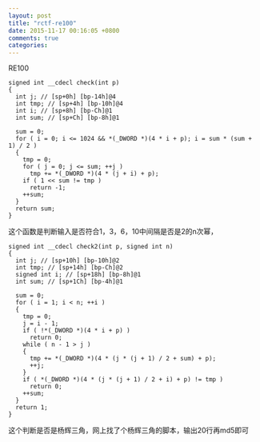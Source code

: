```yaml
---
layout: post
title: "rctf-re100"
date: 2015-11-17 00:16:05 +0800
comments: true
categories: 
---
```


RE100

    signed int __cdecl check(int p)
    {
      int j; // [sp+0h] [bp-14h]@4
      int tmp; // [sp+4h] [bp-10h]@4
      int i; // [sp+8h] [bp-Ch]@1
      int sum; // [sp+Ch] [bp-8h]@1
    
      sum = 0;
      for ( i = 0; i <= 1024 && *(_DWORD *)(4 * i + p); i = sum * (sum + 1) / 2 )
      {
        tmp = 0;
        for ( j = 0; j <= sum; ++j )
          tmp += *(_DWORD *)(4 * (j + i) + p);
        if ( 1 << sum != tmp )
          return -1;
        ++sum;
      }
      return sum;
    }
这个函数是判断输入是否符合1，3，6，10中间隔是否是2的n次幂，

    signed int __cdecl check2(int p, signed int n)
    {
      int j; // [sp+10h] [bp-10h]@2
      int tmp; // [sp+14h] [bp-Ch]@2
      signed int i; // [sp+18h] [bp-8h]@1
      int sum; // [sp+1Ch] [bp-4h]@1
    
      sum = 0;
      for ( i = 1; i < n; ++i )
      {
        tmp = 0;
        j = i - 1;
        if ( !*(_DWORD *)(4 * i + p) )
          return 0;
        while ( n - 1 > j )
        {
          tmp += *(_DWORD *)(4 * (j * (j + 1) / 2 + sum) + p);
          ++j;
        }
        if ( *(_DWORD *)(4 * (j * (j + 1) / 2 + i) + p) != tmp )
          return 0;
        ++sum;
      }
      return 1;
    }
这个判断是否是杨辉三角，网上找了个杨辉三角的脚本，输出20行再md5即可


